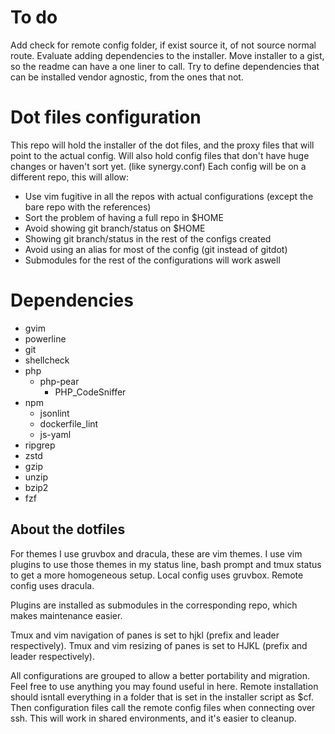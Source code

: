 # To do

Add check for remote config folder, if exist source it, of not source normal route.
Evaluate adding dependencies to the installer.
Move installer to a gist, so the readme can have a one liner to call.
Try to define dependencies that can be installed vendor agnostic, from the ones that not.

# Dot files configuration

This repo will hold the installer of the dot files, and the proxy files that will point to the actual config.
Will also hold config files that don't have huge changes or haven't sort yet. (like synergy.conf)
Each config will be on a different repo, this will allow:

- Use vim fugitive in all the repos with actual configurations (except the bare repo with the references)
- Sort the problem of having a full repo in $HOME
- Avoid showing git branch/status on $HOME
- Showing git branch/status in the rest of the configs created
- Avoid using an alias for most of the config (git instead of gitdot)
- Submodules for the rest of the configurations will work aswell

# Dependencies

- gvim
- powerline
- git
- shellcheck
- php
  - php-pear
    - PHP_CodeSniffer
- npm
  - jsonlint
  - dockerfile_lint
  - js-yaml
- ripgrep 
- zstd
- gzip
- unzip
- bzip2
- fzf

## About the dotfiles

For themes I use gruvbox and dracula, these are vim themes.
I use vim plugins to use those themes in my status line, bash prompt and tmux status to get a more homogeneous setup.
Local config uses gruvbox.
Remote config uses dracula.

Plugins are installed as submodules in the corresponding repo, which makes maintenance easier.

Tmux and vim navigation of panes is set to hjkl (prefix and leader respectively).
Tmux and vim resizing of panes is set to HJKL (prefix and leader respectively).

All configurations are grouped to allow a better portability and migration.
Feel free to use anything you may found useful in here.
Remote installation should isntall everything in a folder that is set in the installer script as $cf.
Then configuration files call the remote config files when connecting over ssh.
This will work in shared environments, and it's easier to cleanup.
